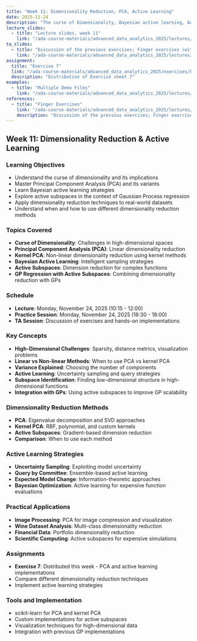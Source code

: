 ```yaml
---
title: "Week 11: Dimensionality Reduction, PCA, Active Learning"
date: 2025-11-24
description: "The curse of Dimensionality, Bayesian active learning, Active Subspaces and Gaussian Process Regression, Principal Component Analysis, Exercise 7 distributed"
lecture_slides: 
  - title: "Lecture slides, week 11"
    link: "/ada-course-materials/advanced_data_analytics_2025/lectures/lecture_11/slides/Advanced_Data_Analytics_2025_lecture_11.pdf"
ta_slides: 
  - title: "Discussion of the previous exercises; Finger exercises (with TA)"
    link: "/ada-course-materials/advanced_data_analytics_2025/lectures/lecture_11/Finger_exercises/finger_exercises_lecture_11.pdf"
assignment:
  title: "Exercise 7"
  link: "/ada-course-materials/advanced_data_analytics_2025/exercises/Exercise_7/Problem_set_7.pdf"
  description: "Distribution of Exercise sheet 7"
examples:
  - title: "Multiple Demo Files"
    link: "/ada-course-materials/advanced_data_analytics_2025/lectures/lecture_11/demo/"
references:
  - title: "Finger Exercises"
    link: "/ada-course-materials/advanced_data_analytics_2025/lectures/lecture_11/Finger_exercises/finger_exercises_lecture_11.pdf"
    description: "Discussion of the previous exercises; Finger exercises (with TA)"
---
```


## Week 11: Dimensionality Reduction & Active Learning

### Learning Objectives
- Understand the curse of dimensionality and its implications
- Master Principal Component Analysis (PCA) and its variants
- Learn Bayesian active learning strategies
- Explore active subspaces in the context of Gaussian Process regression
- Apply dimensionality reduction techniques to real-world datasets
- Understand when and how to use different dimensionality reduction methods

### Topics Covered
- **Curse of Dimensionality**: Challenges in high-dimensional spaces
- **Principal Component Analysis (PCA)**: Linear dimensionality reduction
- **Kernel PCA**: Non-linear dimensionality reduction using kernel methods
- **Bayesian Active Learning**: Intelligent sampling strategies
- **Active Subspaces**: Dimension reduction for complex functions
- **GP Regression with Active Subspaces**: Combining dimensionality reduction with GPs

### Schedule
- **Lecture**: Monday, November 24, 2025 (10:15 - 12:00)
- **Practice Session**: Monday, November 24, 2025 (16:30 - 18:00)
- **TA Session**: Discussion of exercises and hands-on implementations

### Key Concepts
- **High-Dimensional Challenges**: Sparsity, distance metrics, visualization problems
- **Linear vs Non-linear Methods**: When to use PCA vs kernel PCA
- **Variance Explained**: Choosing the number of components
- **Active Learning**: Uncertainty sampling and query strategies
- **Subspace Identification**: Finding low-dimensional structure in high-dimensional functions
- **Integration with GPs**: Using active subspaces to improve GP scalability

### Dimensionality Reduction Methods
- **PCA**: Eigenvalue decomposition and SVD approaches
- **Kernel PCA**: RBF, polynomial, and custom kernels
- **Active Subspaces**: Gradient-based dimension reduction
- **Comparison**: When to use each method

### Active Learning Strategies
- **Uncertainty Sampling**: Exploiting model uncertainty
- **Query by Committee**: Ensemble-based active learning
- **Expected Model Change**: Information-theoretic approaches
- **Bayesian Optimization**: Active learning for expensive function evaluations

### Practical Applications
- **Image Processing**: PCA for image compression and visualization
- **Wine Dataset Analysis**: Multi-class dimensionality reduction
- **Financial Data**: Portfolio dimensionality reduction
- **Scientific Computing**: Active subspaces for expensive simulations

### Assignments
- **Exercise 7**: Distributed this week - PCA and active learning implementations
- Compare different dimensionality reduction techniques
- Implement active learning strategies

### Tools and Implementation
- scikit-learn for PCA and kernel PCA
- Custom implementations for active subspaces
- Visualization techniques for high-dimensional data
- Integration with previous GP implementations
